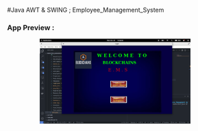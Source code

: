 #Java AWT & SWING ; Employee_Management_System



### App Preview :

<div align="center">
<img width="70%" src="preview.png"/>
</div>

#
